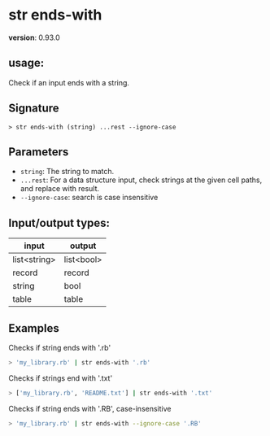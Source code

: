 # str ends-with

**version**: 0.93.0

## **usage**:

Check if an input ends with a string.

## Signature

`> str ends-with (string) ...rest --ignore-case`

## Parameters

- `string`: The string to match.
- `...rest`: For a data structure input, check strings at the given cell paths, and replace with result.
- `--ignore-case`: search is case insensitive

## Input/output types:

| input          | output       |
| -------------- | ------------ |
| list\<string\> | list\<bool\> |
| record         | record       |
| string         | bool         |
| table          | table        |

## Examples

Checks if string ends with '.rb'

```bash
> 'my_library.rb' | str ends-with '.rb'
```

Checks if strings end with '.txt'

```bash
> ['my_library.rb', 'README.txt'] | str ends-with '.txt'
```

Checks if string ends with '.RB', case-insensitive

```bash
> 'my_library.rb' | str ends-with --ignore-case '.RB'
```
